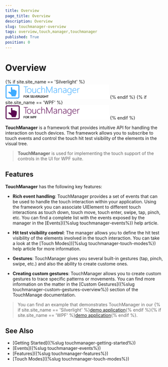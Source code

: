 ```yaml
---
title: Overview
page_title: Overview
description: Overview
slug: touchmanager-overview
tags: overview,touch,manager,touchmanager
published: True
position: 0
---
```


# Overview

{% if site.site_name == 'Silverlight' %}
![Touch Manager](images/touchmanager_overview_01_SL.png)
{% endif %}
{% if site.site_name == 'WPF' %}
![Touch Manger](images/touchmanager_overview_01_WPF.png)
{% endif %}

__TouchManager__ is a framework that provides intuitive API for handling the interaction on touch devices. The framework allows you to subscribe to touch events and control the touch hit test visibility of the elements in the visual tree. 

> __TouchManager__ is used for implementing the touch support of the controls in the UI for WPF suite.

## Features

__TouchManager__ has the following key features:

* __Rich event handling__: TouchManager provides a set of events that can be used to handle the touch interaction within your application. Using the framework you can associate UIElement to different touch interactions as touch down, touch move, touch enter, swipe, tap, pinch, etc. You can find a complete list with the events exposed by the manager in the [Events]({%slug touchmanager-events%}) help article.

* __Hit test visibility control__: The manager allows you to define the hit test visibility of the elements involved in the touch interaction. You can take a look at the [Touch Modes]({%slug touchmanager-touch-modes%}) help article for more information.

* __Gestures__: TouchManager gives you several built-in gestures (tap, pinch, swipe, etc.) and also the ability to create custome ones.

* __Creating custom gestures__: TouchManager allows you to create custom gestures to trace specific patterns or movements. You can find more information on the matter in the [Custom Gestures]({%slug touchmanager-custom-gestures-overview%}) section of the TouchManage documentation.

> You can find an example that demonstrates TouchManager in our {% if site.site_name == 'Silverlight' %}[demo application](http://demos.telerik.com/silverlight/){% endif %}{% if site.site_name == 'WPF' %}[demo application](http://demos.telerik.com/wpf/){% endif %}. 

## See Also
* [Getting Started]({%slug touchmanager-getting-started%})
* [Events]({%slug touchmanager-events%})
* [Features]({%slug touchmanager-features%})
* [Touch Modes]({%slug touchmanager-touch-modes%})